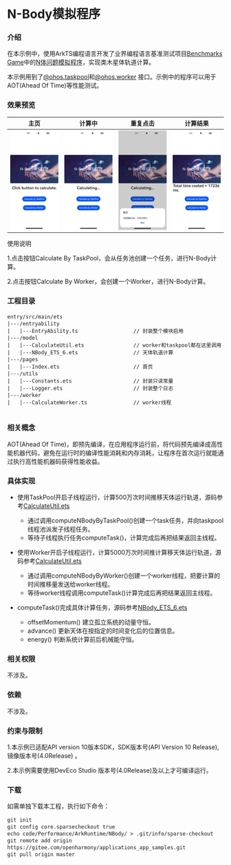 # N-Body模拟程序

### 介绍

在本示例中，使用ArkTS编程语言开发了业界编程语言基准测试项目[Benchmarks Game](https://salsa.debian.org/benchmarksgame-team/benchmarksgame/)中的[N体问题模拟程序](https://benchmarksgame-team.pages.debian.net/benchmarksgame/description/nbody.html#nbody)，实现类木星体轨道计算。

本示例用到了[@ohos.taskpool](https://docs.openharmony.cn/pages/v5.0/zh-cn/application-dev/reference/apis-arkts/js-apis-taskpool.md)和[@ohos.worker](https://docs.openharmony.cn/pages/v5.0/zh-cn/application-dev/reference/apis-arkts/js-apis-worker.md) 接口。示例中的程序可以用于AOT(Ahead Of Time)等性能测试。

### 效果预览
|主页|计算中|重复点击|计算结果|
|-------|-------|-------|-------|
|![](screenshots/device/n-body_entry.jpeg)|![](screenshots/device/n-body_calculating.jpeg)|![](screenshots/device/n-body_reClick.jpeg)|![](screenshots/device/n-body_result.jpeg)|

使用说明

1.点击按钮Calculate By TaskPool，会从任务池创建一个任务，进行N-Body计算。

2.点击按钮Calculate By Worker，会创建一个Worker，进行N-Body计算。

### 工程目录
```
entry/src/main/ets
|---/entryability
|   |---EntryAbility.ts                  // 封装整个模块启用
|---/model
|   |---CalculateUtil.ets                // worker和taskpool都在这里调用            
|   |---NBody_ETS_6.ets                  // 天体轨道计算
|---/pages
|   |---Index.ets                        // 首页
|---/utils
|   |---Constants.ets                    // 封装只读常量
|   |---Logger.ets                       // 封装整个日志
|---/worker
|   |---CalculateWorker.ts               // worker线程        
                                            
```
### 相关概念

AOT(Ahead Of Time)，即预先编译，在应用程序运行前，将代码预先编译成高性能机器代码，避免在运行时的编译性能消耗和内存消耗，让程序在首次运行就能通过执行高性能机器码获得性能收益。

### 具体实现

- 使用TaskPool开启子线程运行，计算500万次时间推移天体运行轨道，源码参考[CalculateUtil.ets ](entry/src/main/ets/model/CalculateUtil.ets )
  - 通过调用computeNBodyByTaskPool()创建一个task任务，并向taskpool线程池派发子线程任务。
  - 等待子线程执行任务computeTask()，计算完成后再把结果返回主线程。

- 使用Worker开启子线程运行，计算5000万次时间推计算移天体运行轨道，源码参考[CalculateUtil.ets ](entry/src/main/ets/model/CalculateUtil.ets )
  - 通过调用computeNBodyByWorker()创建一个worker线程，把要计算的时间推移量发送给worker线程。
  - 等待worker线程调用computeTask()计算完成后再把结果返回主线程。
- computeTask()完成具体计算任务，源码参考[NBody_ETS_6.ets](entry/src/main/ets/model/NBody_ETS_6.ets) 
  - offsetMomentum() 建立孤立系统的动量守恒。
  - advance() 更新天体在按指定的时间变化后的位置信息。
  - energy() 判断系统计算前后机械能守恒。

### 相关权限

不涉及。

### 依赖

不涉及。

### 约束与限制

1.本示例已适配API version 10版本SDK，SDK版本号(API Version 10 Release),镜像版本号(4.0Release) 。

2.本示例需要使用DevEco Studio 版本号(4.0Release)及以上才可编译运行。

### 下载

如需单独下载本工程，执行如下命令：

````
git init
git config core.sparsecheckout true
echo code/Performance/ArkRuntime/NBody/ > .git/info/sparse-checkout
git remote add origin https://gitee.com/openharmony/applications_app_samples.git
git pull origin master
````